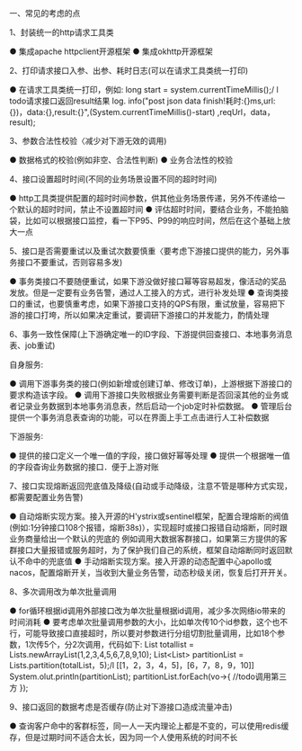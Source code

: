 一、常见的考虑的点

1、封装统一的http请求工具类

●  集成apache httpclient开源框架
●  集成okhttp开源框架

2、打印请求接口入参、出参、耗时日志(可以在请求工具类统一打印)

●  在请求工具类统一打印，例如:
long start = system.currentTimeMillis();/ l todo请求接口返回result结果
log. info("post json data finish!耗时:{}ms,url:{})，data:{},result:{}",(System.currentTimeMillis()-start) ,reqUrl，data，result);


3、参数合法性校验〈减少对下游无效的调用)

● 数据格式的校验(例如非空、合法性判断)
● 业务合法性的校验

4、接口设置超时时间(不同的业务场景设置不同的超时时间)

● http工具类提供配置的超时时间参数，供其他业务场景传递，另外不传递给一个默认的超时时间，禁止不设置超时间
● 评估超时时间，要结合业务，不能拍脑袋，比如可以根据接口监控，看一下P95、P99的响应时间，然后在这个基础上放大一点

5、接口是否需要重试以及重试次数要慎重〈要考虑下游接口提供的能力，另外事务接口不要重试，否则容易多发)

● 事务类接口不要随便重试，如果下游没做好接口幂等容易超发，像活动的奖品发放。但是一定要有业务告警，通过人工接入的方式，进行补发处理
● 查询类接口的重试，也要慎重考虑，如果下游接口支持的QPS有限，重试放量，容易把下游的接口打垮，所以如果决定重试，要调研下游接口的并发能力，酌情处理

6、事务一致性保障(上下游确定唯一的ID字段、下游提供回查接口、本地事务消息表、job重试)

自身服务:

● 调用下游事务类的接口(例如新增或创建订单、修改订单)，上游根据下游接口的要求构造该字段。
● 调用下游接口失败根据业务需要判断是否回滚其他的业务或者记录业务数据到本地事务消息表，然后启动一个job定时补偿数据。
● 管理后台提供一个事务消息表查询的功能，可以在界面上手工点击进行人工补偿数据

下游服务∶

● 提供的接口定义一个唯一值的字段，接口做好幂等处理
● 提供一个根据唯一值的字段杳询业务数据的接口．便于上游对账

7、接口实现熔断返回兜底值及降级(自动或手动降级，注意不管是哪种方式实现，都需要配置业务告警)

●  自动熔断实现方案。接入开源的H'ystrix或sentinel框架，配置合理熔断的阀值(例如:1分钟接口108个报错，熔断38s)），实现超时或接口报错自动熔断，同时跟业务商量给出一个默认的兜底的
例如调用大数据客群接口，如果第三方提供的客群接口大量报错或服务超时，为了保护我们自己的系统，框架自动熔断同时返回默认不命中的兜底值
●  手动熔断实现方案。接入开源的动态配置中心apollo或nacos，配置熔断开关，当收到大量业务告警，动态秒级关闭，恢复后打开开关。

8、多次调用改为单次批量调用

●  for循环根据id调用外部接口改为单次批量根据id调用，减少多次网络io带来的时间消耗
●  要考虑单次批量调用参数的大小，比如单次传10个id参数，这个也不行，可能导致接口直接超时，所以要对参数进行分组切割批量调用，比如18个参数，1次传5个，分2次调用，代码如下:
List<Integer> totallist = Lists.newArrayList(1,2,3,4,5,6,7,8,9,10);
List<List<Integer>> partitionList = Lists.partition(totalList，5);/l [[1，2，3，4，5]，[6，7，8，9，10]]
System.olut.println(partitionList);
partitionList.forEach(vo->{
//todo调用第三方
});


9、接口返回的数据考虑是否缓存(防止对下游接口造成流量冲击)

● 查询客户命中的客群标签，同一人一天内理论上都是不变的，可以使用redis缓存，但是过期时间不适合太长，因为同一个人使用系统的时间不长